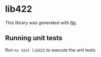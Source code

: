 # lib422

This library was generated with [Nx](https://nx.dev).

## Running unit tests

Run `nx test lib422` to execute the unit tests.
